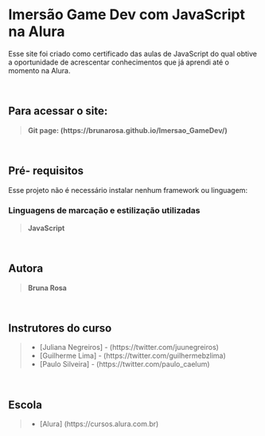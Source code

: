 <h1> Imersão Game Dev com JavaScript na Alura</h1>

Esse site foi criado como certificado das aulas de JavaScript do qual obtive a oportunidade de acrescentar conhecimentos que já aprendi até o momento na Alura.

<br>
<h2>Para acessar o site:</h2>
<blockquote><b>Git page: (https://brunarosa.github.io/Imersao_GameDev/)</b></blockquote>

<br>
<h2>Pré- requisitos</h2>

Esse projeto não é necessário instalar nenhum framework ou linguagem:

<h3>Linguagens de marcação e estilização utilizadas</h3>
<blockquote><b>JavaScript</b></blockquote>

<br>
<h2>Autora</h2>
<blockquote><b>Bruna Rosa</b></blockquote>

<br>
<h2>Instrutores do curso</h2>
<blockquote>
    <ul>
        <li>[Juliana Negreiros] - (https://twitter.com/juunegreiros)</li>
        <li>[Guilherme Lima] - (https://twitter.com/guilhermebzlima)</li>
        <li>[Paulo Silveira] - (https://twitter.com/paulo_caelum)</li>
    </ul>
</blockquote>

<br>
<h2>Escola</h2>

<blockquote>
    <ul>
        <li>[Alura] (https://cursos.alura.com.br)</li>
    </ul>
</blockquote>